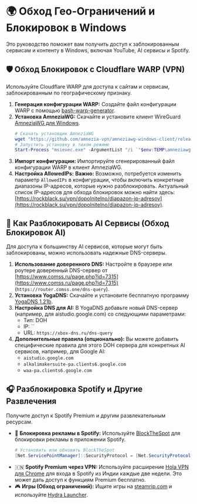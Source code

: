 # 🌍 Обход Гео-Ограничений и Блокировок в Windows

Это руководство поможет вам получить доступ к заблокированным сервисам и контенту в Windows, включая YouTube, AI сервисы и Spotify.

## 🛡️ Обход Блокировок с Cloudflare WARP (VPN)

Используйте Cloudflare WARP для доступа к сайтам и сервисам, заблокированным по географическому признаку.

1.  **Генерация конфигурации WARP:** Создайте файл конфигурации WARP с помощью [bash-warp-generator](https://github.com/ImMALWARE/bash-warp-generator).
2.  **Установка AmneziaWG:** Скачайте и установите клиент WireGuard [AmneziaWG для Windows](https://github.com/amnezia-vpn/amneziawg-windows-client/releases).
    ```powershell
    # Скачать установщик AmneziaWG
    wget "https://github.com/amnezia-vpn/amneziawg-windows-client/releases/download/1.0.2/amneziawg-amd64-1.0.2.msi" -OutFile "$env:TEMP\amneziawg.msi"
    # Запустить установку в тихом режиме
    Start-Process "msiexec.exe" -ArgumentList "/i `"$env:TEMP\amneziawg.msi`" /quiet" -Wait
    ```
3.  **Импорт конфигурации:** Импортируйте сгенерированный файл конфигурации WARP в клиент AmneziaWG.
4.  **Настройка AllowedIPs:** **Важно:** Возможно, потребуется изменить параметр `AllowedIPs` в конфигурации, чтобы включить конкретные диапазоны IP-адресов, которые нужно разблокировать. Актуальный список IP-адресов для обхода блокировок можно найти здесь: [https://rockblack.su/vpn/dopolnitelno/diapazon-ip-adresov](https://rockblack.su/vpn/dopolnitelno/diapazon-ip-adresov).

## 🤖 Как Разблокировать AI Сервисы (Обход Блокировок AI)

Для доступа к большинству AI сервисов, которые могут быть заблокированы, можно использовать надежные DNS-серверы.

1.  **Использование доверенного DNS:** Настройте в браузере или роутере доверенный DNS-сервер от [https://www.comss.ru/page.php?id=7315](https://www.comss.ru/page.php?id=7315) (`https://router.comss.one/dns-query`).
2.  **Установка YogaDNS:** Скачайте и установите бесплатную программу [YogaDNS 1.21b](https://www.comss.ru/download/page.php?id=7734).
3.  **Настройка DNS для AI:** В YogaDNS добавьте новый DNS-сервер (например, для aistudio.google.com) со следующими параметрами:
    *   Тип: DOH
    *   IP: ``
    *   URL: `https://xbox-dns.ru/dns-query`
4.  **Дополнительные правила (опционально):** Вы можете добавить специфические правила для этого DOH сервера для конкретных AI сервисов, например, для Google AI:
    *   `aistudio.google.com`
    *   `alkalimakersuite-pa.clients6.google.com`
    *   `waa-pa.clients6.google.com`

## 🎧 Разблокировка Spotify и Другие Развлечения

Получите доступ к Spotify Premium и другим развлекательным ресурсам.

*   🎵 **Блокировка рекламы в Spotify:** Используйте [BlockTheSpot](https://github.com/mrpond/BlockTheSpot) для блокировки рекламы в приложении Spotify.
    ```powershell
    # Установить или обновить BlockTheSpot
    [Net.ServicePointManager]::SecurityProtocol = [Net.SecurityProtocolType]::Tls12; Invoke-Expression "& { $(Invoke-WebRequest -UseBasicParsing 'https://raw.githubusercontent.com/mrpond/BlockTheSpot/master/install.ps1') } -UninstallSpotifyStoreEdition -UpdateSpotify"
    ```
*   🇮🇳 **Spotify Premium через VPN:** Используйте расширение [Hola VPN для Chrome](https://chromewebstore.google.com/detail/hola-vpn-your-website-unb/gkojfkhlekighikafcpjkiklfbnlmeio?hl=ru) для входа в Spotify из Индии каждые две недели. Это может дать доступ к функциям Premium бесплатно.
*   🎮 **Игры (Обход ограничений):** Ищите игры на [steamrip.com](https://steamrip.com/) и используйте [Hydra Launcher](https://github.com/hydralauncher/hydra).
